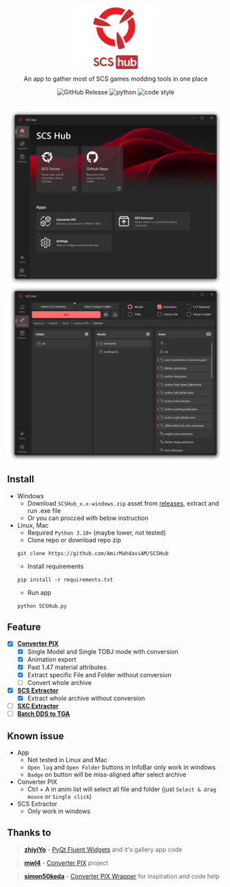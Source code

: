 <p align="center">
  <img width="40%" align="center" src="scshub/resource/image/splash.svg" alt="logo">
</p>
<p align="center">
  An app to gather most of SCS games modding tools in one place
</p>

<p align="center">
  <img alt="GitHub Release" src="https://img.shields.io/github/v/release/AmirMahdaviAM/SCSHub">
  <img alt="python" src="https://img.shields.io/badge/python-v3.10.6+-blue.svg">
  <img alt="code style" src="https://img.shields.io/badge/code%20style-black-black.svg">
</p>

##
<p align="center">
  <img align="center" src="image/home.png">
  <img align="center" src="image/converter_pix.png">
</p>

## Install
- Windows
  - Download `SCSHub_x.x-windows.zip` asset from [releases](https://github.com/AmirMahdaviAM/SCSHub/releases), extract and run .exe file
  - Or you can procced with below instruction
- Linux, Mac
  - Required `Python 3.10+` (maybe lower, not tested)
  - Clone repo or download repo zip
  ```shell
  git clone https://github.com/AmirMahdaviAM/SCSHub
  ```
  - Install requirements
  ```shell
  pip install -r requirements.txt
  ```
  - Run app
  ```shell
  python SCSHub.py
  ```

## Feature
- [x] [**Converter PIX**](https://forum.scssoft.com/viewtopic.php?t=216158)
  - [x] Single Model and Single TOBJ mode with conversion 
  - [x] Animation export
  - [x] Past 1.47 material attributes
  - [x] Extract specific File and Folder without conversion
  - [ ] Convert whole archive
- [x] [**SCS Extractor**](https://modding.scssoft.com/wiki/Documentation/Tools/Game_Archive_Extractor)
  - [x] Extract whole archive without conversion
- [ ] [**SXC Extractor**](https://forum.scssoft.com/viewtopic.php?t=276948)
- [ ] [**Batch DDS to TGA**](https://forum.scssoft.com/viewtopic.php?t=190908)

## Known issue
- App
  - Not tested in Linux and Mac
  - `Open log` and `Open Folder` buttons in InfoBar only work in windows
  - `Badge` on button will be miss-aligned after select archive
- Converter PIX
  - Ctrl + A in anim list will select all file and folder (just `Select & drag mouse` or `Single click`)
- SCS Extractor
  - Only work in windows

## Thanks to

> [**zhiyiYo**](https://github.com/zhiyiYo) - [PyQt Fluent Widgets](https://github.com/zhiyiYo/PyQt-Fluent-Widgets) and it's gallery app code

> [**mwl4**](https://github.com/mwl4) - [Converter PIX](https://github.com/mwl4/ConverterPIX) project

> [**simon50keda**](https://github.com/simon50keda) - [Converter PIX Wrapper](https://github.com/simon50keda/ConverterPIXWrapper) for inspiration and code help